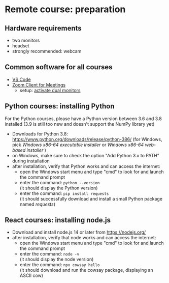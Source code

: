# Remote course: preparation

## Hardware requirements

- two monitors
- headset
- strongly recommended: webcam

## Common software for all courses

- [VS Code](https://code.visualstudio.com/)
- [Zoom Client for Meetings](https://zoom.us/download)
  - setup: [activate dual monitors](https://support.zoom.us/hc/en-us/articles/201362583-Using-Dual-Monitors-with-the-Zoom-Desktop-Client)

## Python courses: installing Python

For the Python courses, please have a Python version between 3.6 and 3.8 installed (3.9 is still too new and doesn't support the NumPy library yet)

- Downloads for Python 3.8: <https://www.python.org/downloads/release/python-386/> (for Windows, pick _Windows x86-64 executable installer_ or _Windows x86-64 web-based installer_ )
- on Windows, make sure to check the option "Add Python 3.x to PATH" during installation
- after installation, verify that Python works and can access the internet:
  - open the Windows start menu and type "cmd" to look for and launch the command prompt
  - enter the command: `python --version`  
    (it should display the Python version)
  - enter the command: `pip install requests`  
    (it should successfully download and install a small Python package named _requests_)

## React courses: installing node.js

- Download and install node.js 14 or later from <https://nodejs.org/>
- after installation, verify that node works and can access the internet:
  - open the Windows start menu and type "cmd" to look for and launch the command prompt
  - enter the command: `node -v`  
    (it should display the node version)
  - enter the command: `npx cowsay hello`  
    (it should download and run the cowsay package, displaying an ASCII cow)
